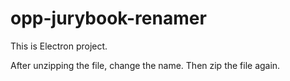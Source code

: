 # opp-jurybook-renamer
This is Electron project.

After unzipping the file, change the name. Then zip the file again.
